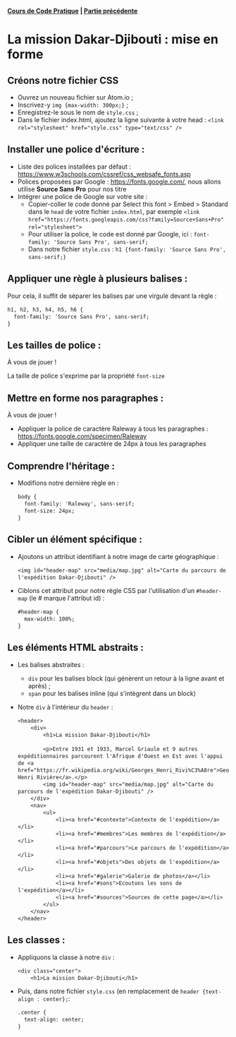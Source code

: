 **[Cours de Code Pratique](../README.md) | [Partie précédente](README.md)**

# La mission Dakar-Djibouti : mise en forme

## Créons notre fichier CSS
- Ouvrez un nouveau fichier sur Atom.io ;
- Inscrivez-y `img {max-width: 300px;}` ;
- Enregistrez-le sous le nom de `style.css` ;
- Dans le fichier index.html, ajoutez la ligne suivante à votre head : `<link rel="stylesheet" href="style.css" type="text/css" />`

## Installer une police d'écriture :
- Liste des polices installées par défaut : https://www.w3schools.com/cssref/css_websafe_fonts.asp
- Polices proposées par Google : https://fonts.google.com/, nous allons utilise **Source Sans Pro** pour nos titre
- Intégrer une police de Google sur votre site : 
  - Copier-coller le code donné par Select this font > Embed > Standard dans le `head` de votre fichier `index.html`, par exemple `<link href="https://fonts.googleapis.com/css?family=Source+Sans+Pro" rel="stylesheet">`
  - Pour utiliser la police, le code est donné par Google, ici : `font-family: 'Source Sans Pro', sans-serif;`
  - Dans notre fichier `style.css` : `h1 {font-family: 'Source Sans Pro', sans-serif;}`

## Appliquer une règle à plusieurs balises :
Pour cela, il suffit de séparer les balises par une virgule devant la règle :

    h1, h2, h3, h4, h5, h6 {
      font-family: 'Source Sans Pro', sans-serif;
    }

## Les tailles de police : 
À vous de jouer !

La taille de police s'exprime par la propriété `font-size`

## Mettre en forme nos paragraphes :
À vous de jouer !

- Appliquer la police de caractère Raleway à tous les paragraphes : https://fonts.google.com/specimen/Raleway
- Appliquer une taille de caractère de 24px à tous les paragraphes

## Comprendre l'héritage :
- Modifions notre dernière règle en :

      body {
        font-family: 'Raleway', sans-serif;
        font-size: 24px;
      }
      
## Cibler un élément spécifique :
- Ajoutons un attribut identifiant à notre image de carte géographique :

      <img id="header-map" src="media/map.jpg" alt="Carte du parcours de l'expédition Dakar-Djibouti" />
      
- Ciblons cet attribut pour notre règle CSS par l'utilisation d'un `#header-map` (le # marque l'attribut id) :

      #header-map {
        max-width: 100%;
      }
      
## Les éléments HTML abstraits :
- Les balises abstraites :
  - `div` pour les balises block (qui génèrent un retour à la ligne avant et après) ;
  - `span` pour les balises inline (qui s'intègrent dans un block)
- Notre `div` à l'intérieur du `header` :

      <header>
          <div>
              <h1>La mission Dakar-Djibouti</h1>

              <p>Entre 1931 et 1933, Marcel Griaule et 9 autres expéditionnaires parcourent l'Afrique d'Ouest en Est avec l'appui de <a href="https://fr.wikipedia.org/wiki/Georges_Henri_Rivi%C3%A8re">Georges Henri Rivière</a>.</p>
              <img id="header-map" src="media/map.jpg" alt="Carte du parcours de l'expédition Dakar-Djibouti" />
          </div>
          <nav>
              <ul>
                  <li><a href="#contexte">Contexte de l'expédition</a></li>
                  <li><a href="#membres">Les membres de l'expédition</a></li>
                  <li><a href="#parcours">Le parcours de l'expédition</a></li>
                  <li><a href="#objets">Des objets de l'expédition</a></li>
                  <li><a href="#galerie">Galerie de photos</a></li>
                  <li><a href="#sons">Ecoutons les sons de l'expédition</a></li>
                  <li><a href="#sources">Sources de cette page</a></li>
              </ul>
          </nav>
      </header>
## Les classes :
- Appliquons la classe à notre `div` :

      <div class="center">
          <h1>La mission Dakar-Djibouti</h1>
          
- Puis, dans notre fichier `style.css` (en remplacement de `header {text-align : center};`:

      .center {
        text-align: center;
      }

